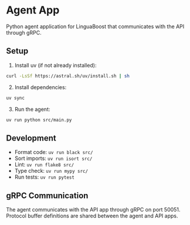 # Agent App

Python agent application for LinguaBoost that communicates with the API through gRPC.

## Setup

1. Install uv (if not already installed):
```bash
curl -LsSf https://astral.sh/uv/install.sh | sh
```

2. Install dependencies:
```bash
uv sync
```

3. Run the agent:
```bash
uv run python src/main.py
```

## Development

- Format code: `uv run black src/`
- Sort imports: `uv run isort src/`
- Lint: `uv run flake8 src/`
- Type check: `uv run mypy src/`
- Run tests: `uv run pytest`

## gRPC Communication

The agent communicates with the API app through gRPC on port 50051.
Protocol buffer definitions are shared between the agent and API apps.
